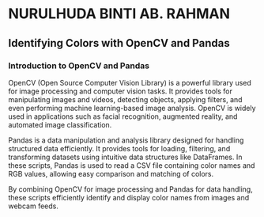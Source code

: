 # NURULHUDA BINTI AB. RAHMAN

## Identifying Colors with OpenCV and Pandas

### Introduction to OpenCV and Pandas
OpenCV (Open Source Computer Vision Library) is a powerful library used for image processing and computer vision tasks. It provides tools for manipulating images and videos, detecting objects, applying filters, and even performing machine learning-based image analysis. OpenCV is widely used in applications such as facial recognition, augmented reality, and automated image classification.

Pandas is a data manipulation and analysis library designed for handling structured data efficiently. It provides tools for loading, filtering, and transforming datasets using intuitive data structures like DataFrames. In these scripts, Pandas is used to read a CSV file containing color names and RGB values, allowing easy comparison and matching of colors.

By combining OpenCV for image processing and Pandas for data handling, these scripts efficiently identify and display color names from images and webcam feeds.





